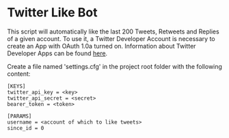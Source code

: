 # Twitter Like Bot
This script will automatically like the last 200 Tweets, Retweets and Replies of a given account. To use it, a Twitter Developer Account is necessary to create an App with OAuth 1.0a turned on. Information about Twitter Developer Apps can be found [here](https://developer.twitter.com/en/docs/apps/overview).

Create a file named 'settings.cfg' in the project root folder with the following content:
```
[KEYS]
twitter_api_key = <key>
twitter_api_secret = <secret>
bearer_token = <token>

[PARAMS]
username = <account of which to like tweets>
since_id = 0
```